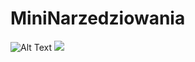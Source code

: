 # MiniNarzedziowania
![Alt Text](https://media.giphy.com/media/vFKqnCdLPNOKc/giphy.gif)
<img src="https://j.gifs.com/pZkXmV.gif" />
